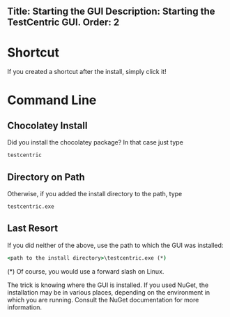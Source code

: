 Title: Starting the GUI
Description: Starting the TestCentric GUI.
Order: 2
---
# Shortcut

If you created a shortcut after the install, simply click it!

# Command Line

## Chocolatey Install

Did you install the chocolatey package? In that case just type

```cmd
testcentric
```

## Directory on Path

Otherwise, if you added the install directory to the path, type

```cmd
testcentric.exe
```

## Last Resort

If you did neither of the above, use the path to which the GUI was installed:

```cmd
<path to the install directory>\testcentric.exe (*)
```

(*) Of course, you would use a forward slash on Linux.

The trick is knowing where the GUI is installed. If you used NuGet, the installation may be in various
places, depending on the environment in which you are running. Consult the NuGet documentation for more
information.
